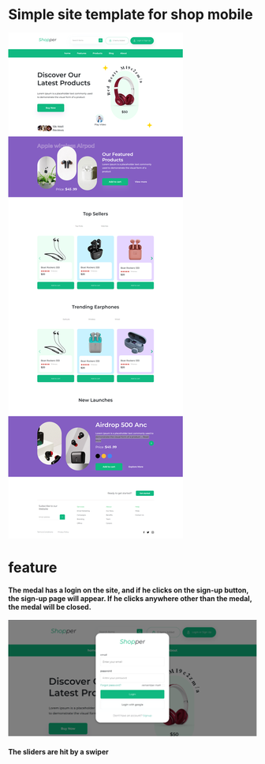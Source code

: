 # Simple site template for shop mobile
![#!](/assets/img/template/screencapture-file-D-programm-Work-samples-web-school-assets-page-home-html-2024-02-12-11_35_37.png "screen shop mobile")
# feature
#### The medal has a login on the site, and if he clicks on the sign-up button, the sign-up page will appear. If he clicks anywhere other than the medal, the medal will be closed.
![#!](/assets/img/template/login.png "screen modal login")
#### The sliders are hit by a swiper
